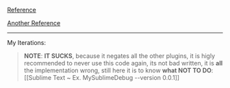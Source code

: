 
[Reference](https://forum.sublimetext.com/t/how-to-get-typed-key-name/13532/5)

[Another Reference](https://forum.sublimetext.com/t/run-command-on-space/28198)

---

My Iterations:
> **NOTE**:
>  **IT SUCKS**, because it negates all the other plugins, it is higly recommended to never use this code again, its not bad written, it is **all** the implementation wrong, still here it is to know **what NOT TO DO**:
[[Sublime Text ~ Ex. MySublimeDebug --version 0.0.1]]